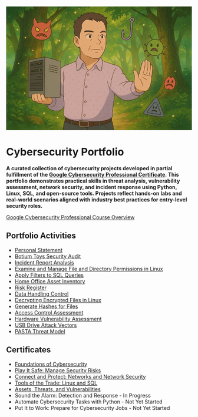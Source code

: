 ![Portfolio Image](assets/images/cybersecurity-portfolio-image.png)

# Cybersecurity Portfolio

**A curated collection of cybersecurity projects developed in partial fulfillment of the [Google Cybersecurity Professional Certificate](https://www.coursera.org/professional-certificates/google-cybersecurity). This portfolio demonstrates practical skills in threat analysis, vulnerability assessment, network security, and incident response using Python, Linux, SQL, and open-source tools. Projects reflect hands-on labs and real-world scenarios aligned with industry best practices for entry-level security roles.**

[Google Cybersecurity Professional Course Overview](/google-cybersecurity-portfolio-documents/00-program-overview.md)

## Portfolio Activities

- [Personal Statement](/google-cybersecurity-portfolio-documents/01-personal-statement.md)
- [Botium Toys Security Audit](/google-cybersecurity-portfolio-documents/02-security-audit.md)
- [Incident Report Analysis](/google-cybersecurity-portfolio-documents/03-incident-report-analysis.md)
- [Examine and Manage File and Directory Permissions in Linux](/google-cybersecurity-portfolio-documents/04-linux-file-permissions.md)
- [Apply Filters to SQL Queries](/google-cybersecurity-portfolio-documents/05-filtering-sql-queries.md)
- [Home Office Asset Inventory](/google-cybersecurity-portfolio-documents/06-asset-inventory.md)
- [Risk Register](/google-cybersecurity-portfolio-documents/07-risk-register.md)
- [Data Handling Control](/google-cybersecurity-portfolio-documents/08-data-handling.md)
- [Decrypting Encrypted Files in Linux](/google-cybersecurity-portfolio-documents/09-message-decryption.md)
- [Generate Hashes for Files](/google-cybersecurity-portfolio-documents/10-hashes.md)
- [Access Control Assessment](/google-cybersecurity-portfolio-documents/11-access-control-incident.md)
- [Hardware Vulnerability Assessment](/google-cybersecurity-portfolio-documents/12-vulnerability-assessment.md)
- [USB Drive Attack Vectors](/google-cybersecurity-portfolio-documents/13-attack-vectors.md)
- [PASTA Threat Model](google-cybersecurity-portfolio-documents/14-PASTA-threat-modeling.md)

## Certificates

- [Foundations of Cybersecurity](https://coursera.org/share/96fdfd105ff2153efd16cf8bc9cce9b7)
- [Play It Safe: Manage Security Risks](https://coursera.org/share/3b170bb4f6c90f51cd097138e18f071b)
- [Connect and Protect: Networks and Network Security](https://coursera.org/share/4f1fede83dff5afc78efb13b5c7561e2)
- [Tools of the Trade: Linux and SQL](https://coursera.org/share/203481cf705608089e19352064f70c5a)
- [Assets, Threats, and Vulnerabilities](https://www.coursera.org/account/accomplishments/verify/Q54S215MVOBC)
- Sound the Alarm: Detection and Response - In Progress
- Automate Cybersecurity Tasks with Python - Not Yet Started
- Put It to Work: Prepare for Cybersecurity Jobs - Not Yet Started
